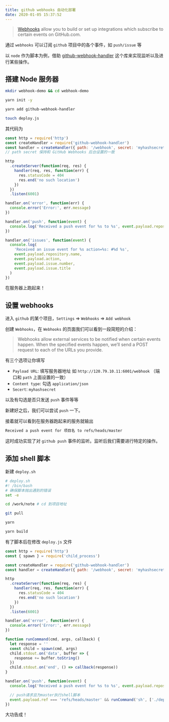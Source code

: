 ```yaml
---
title: github webhooks 自动化部署
date: 2020-01-05 15:37:52
---
```


> [Webhooks](https://developer.github.com/webhooks/) allow you to build or set up integrations which subscribe to certain events on GitHub.com.

通过 `webhooks` 可以订阅 `github` 项目中的各个事件，如 `push/issue` 等

以 `node` 作为脚本为例，借助 [github-webhook-handler](https://github.com/rvagg/github-webhook-handler) 这个库来实现监听以及进行某些操作。

## 搭建 Node 服务器

```bash
mkdir webhook-demo && cd webhook-demo

yarn init -y

yarn add github-webhook-handler

touch deploy.js
```

其代码为

```js
const http = require('http')
const createHandler = require('github-webhook-handler')
const handler = createHandler({ path: '/webhook', secret: 'myhashsecret' })
// path secret 保持和 GitHub Webhooks 后台设置的一致

http
  .createServer(function(req, res) {
    handler(req, res, function(err) {
      res.statusCode = 404
      res.end('no such location')
    })
  })
  .listen(6001)

handler.on('error', function(err) {
  console.error('Error:', err.message)
})

handler.on('push', function(event) {
  console.log('Received a push event for %s to %s', event.payload.repository.name, event.payload.ref)
})

handler.on('issues', function(event) {
  console.log(
    'Received an issue event for %s action=%s: #%d %s',
    event.payload.repository.name,
    event.payload.action,
    event.payload.issue.number,
    event.payload.issue.title
  )
})
```

在服务器上跑起来！

## 设置 webhooks

进入 `github` 的某个项目，`Settings` => `Webhooks` => `Add webhook`

创建 `Webhooks`，在 `Webhooks` 的页面我们可以看到一段简短的介绍：

> Webhooks allow external services to be notified when certain events happen. When the specified events happen, we’ll send a POST request to each of the URLs you provide.

有三个选项让你填写

- `Payload URL`: 填写服务器地址 如 `http://120.79.10.11:6001/webhook` （端口和 `path` 上面设置的一致）
- `Content type`: 勾选 `application/json`
- `Secert`: `myhashsecret`

以及有勾选是否只发送 `push` 事件等等

新建好之后，我们可以尝试 `push` 一下。

接着就可以看到在服务器跑起来的服务就输出

```bash
Received a push event for 项目名 to refs/heads/master
```

这时成功实现了对 `github push` 事件的监听。监听后我们需要进行特定的操作。

## 添加 shell 脚本

新建 `deploy.sh`

```bash
# deploy.sh
#! /bin/bash
# 确保脚本抛出遇到的错误
set -e

cd /work/note # cd 到项目地址

git pull

yarn

yarn build
```

有了脚本后在修改 `deploy.js` 文件

```js
const http = require('http')
const { spawn } = require('child_process')

const createHandler = require('github-webhook-handler')
const handler = createHandler({ path: '/webhook', secret: 'myhashsecret' })

http
  .createServer(function(req, res) {
    handler(req, res, function(err) {
      res.statusCode = 404
      res.end('no such location')
    })
  })
  .listen(6001)

handler.on('error', function(err) {
  console.error('Error:', err.message)
})

function runCommand(cmd, args, callback) {
  let response = ''
  const child = spawn(cmd, args)
  child.stdout.on('data', buffer => {
    response += buffer.toString()
  })
  child.stdout.on('end', () => callback(response))
}

handler.on('push', function(event) {
  console.log('Received a push event for %s to %s', event.payload.repository.name, event.payload.ref)

  // push请求且为master执行shell脚本
  event.payload.ref === 'refs/heads/master' && runCommand('sh', ['./deploy.sh'], console.log)
})
```

大功告成！
